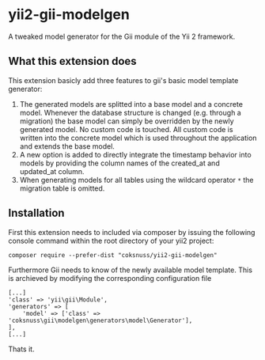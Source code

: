 yii2-gii-modelgen
=================

A tweaked model generator for the Gii module of the Yii 2 framework.

What this extension does
------------------------

This extension basicly add three features to gii's basic model template generator:

1. The generated models are splitted into a base model and a concrete model. Whenever the database structure is changed (e.g. through a migration) the base model can simply be overridden by the newly generated model. No custom code is touched. All custom code is written into the concrete model which is used throughout the application and extends the base model.
2. A new option is added to directly integrate the timestamp behavior into models by providing the column names of the created_at and updated_at column.
3. When generating models for all tables using the wildcard operator `*` the migration table is omitted.


Installation
------------

First this extension needs to included via composer by issuing the following console command within the root directory of your yii2 project:

~~~
composer require --prefer-dist "coksnuss/yii2-gii-modelgen"
~~~

Furthermore Gii needs to know of the newly available model template. This is archieved by modifying the corresponding configuration file

~~~
[...]
'class' => 'yii\gii\Module',
'generators' => [
    'model' => ['class' => 'coksnuss\gii\modelgen\generators\model\Generator'],
],
[...]
~~~

Thats it.
